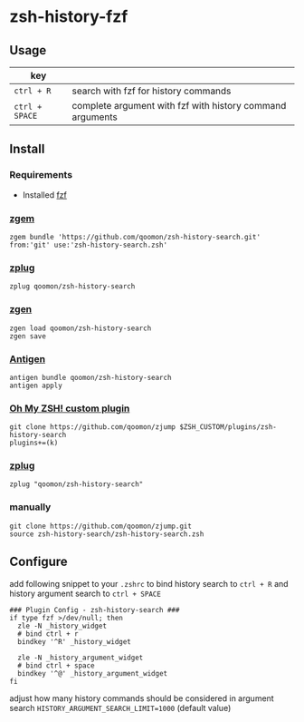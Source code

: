 # zsh-history-fzf

## Usage

| key            |                                                           |
|---             |---                                                        |
| `ctrl + R`     | search with fzf for history commands                      |
| `ctrl + SPACE` | complete argument with fzf with history command arguments |


## Install

### Requirements
* Installed [fzf](https://github.com/junegunn/fzf)

### [zgem](https://github.com/qoomon/zgem)
`zgem bundle 'https://github.com/qoomon/zsh-history-search.git' from:'git' use:'zsh-history-search.zsh'`
### [zplug](https://github.com/zdharma/zplugin)
`zplug qoomon/zsh-history-search`
### [zgen](https://github.com/tarjoilija/zgen)
```
zgen load qoomon/zsh-history-search
zgen save
```
### [Antigen](https://github.com/zsh-users/antigen)
```
antigen bundle qoomon/zsh-history-search
antigen apply
```
### [Oh My ZSH! custom plugin](http://ohmyz.sh/)
```
git clone https://github.com/qoomon/zjump $ZSH_CUSTOM/plugins/zsh-history-search
plugins+=(k)
```
### [zplug](https://github.com/zplug/zplug)
`zplug "qoomon/zsh-history-search"`
### manually
```
git clone https://github.com/qoomon/zjump.git
source zsh-history-search/zsh-history-search.zsh
```

## Configure
add following snippet to your `.zshrc`
to bind history search to `ctrl + R` and history argument search to `ctrl + SPACE`
```shell
### Plugin Config - zsh-history-search ###
if type fzf >/dev/null; then
  zle -N _history_widget
  # bind ctrl + r
  bindkey '^R' _history_widget 
  
  zle -N _history_argument_widget
  # bind ctrl + space
  bindkey '^@' _history_argument_widget 
fi
```
adjust how many history commands should be considered in argument search
`HISTORY_ARGUMENT_SEARCH_LIMIT=1000` (default value)
